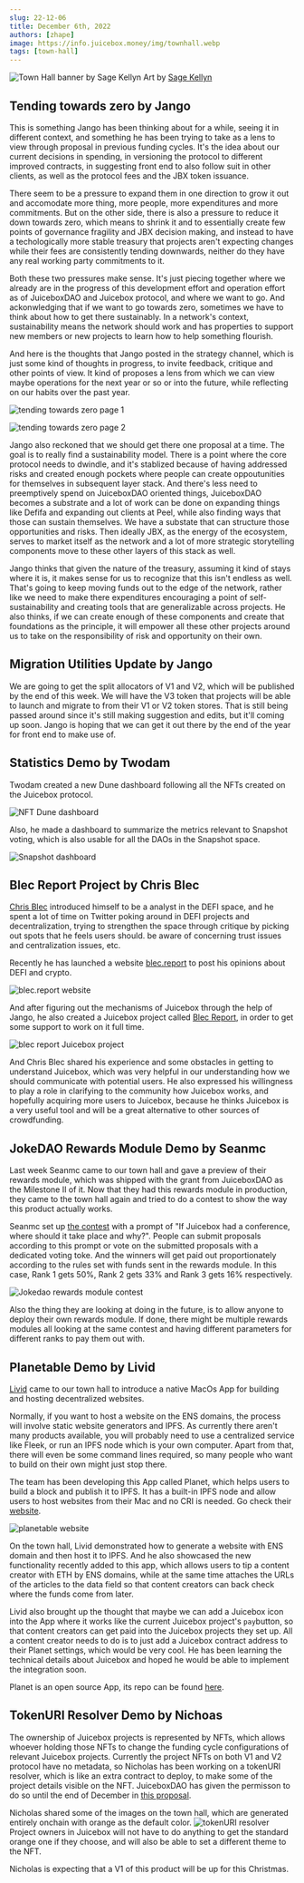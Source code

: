 ```yaml
---
slug: 22-12-06
title: December 6th, 2022
authors: [zhape]
image: https://info.juicebox.money/img/townhall.webp
tags: [town-hall]
---
```


![Town Hall banner by Sage Kellyn](/img/townhall.webp) 
Art by [Sage Kellyn](https://twitter.com/SageKellyn)

## Tending towards zero by Jango

This is something Jango has been thinking about for a while, seeing it in different context, and something he has been trying to take as a lens to view through proposal in previous funding cycles. It's the idea about our current decisions in spending, in versioning the protocol to different improved contracts, in suggesting front end to also follow suit in other clients, as well as the protocol fees and the JBX token issuance.

There seem to be a pressure to expand them in one direction to grow it out and accomodate more thing, more people, more expenditures and more commitments. But on the other side, there is also a pressure to reduce it down towards zero, which means to shrink it and to essentially create few points of governance fragility and JBX decision making, and instead to have a techologically more stable treasury that projects aren't expecting changes while their fees are consistently tending downwards, neither do they have any real working party commitments to it.

Both these two pressures make sense.  It's just piecing together where we already are in the progress of this development effort and operation effort as of JuiceboxDAO and Juicebox protocol, and where we want to go. And ackonwledging that if we want to go towards zero, sometimes we have to think about how to get there sustainably. In a network's context, sustainability means the network should work and has properties to support new members or new projects to learn how to help something flourish.

And here is the thoughts that Jango posted in the strategy channel, which is just some kind of thoughts in progress, to invite feedback, critique and other points of view. It kind of proposes a lens from which we can view maybe operations for the next year or so or into the future, while reflecting on our habits over the past year.

![tending towards zero page 1](tending1.webp)

![tending towards zero page 2](tending2.webp)

Jango also reckoned that we should get there one proposal at a time.  The goal is to really find a sustainability model. There is a point where the core protocol needs to dwindle, and it's stablized because of having addressed risks and created enough pockets where people can create oppoutunities for themselves in subsequent layer stack. And there's less need to preemptively spend on JuiceboxDAO oriented things, JuiceboxDAO becomes a substrate and a lot of work can be done on expanding things like Defifa and expanding out clients at Peel, while also finding ways that those can sustain themselves. We have a substate that can structure those opportunities and risks. Then ideally JBX, as the energy of the ecosystem, serves to market itself as the network and a lot of more strategic storytelling components move to these other layers of this stack as well.

Jango thinks that given the nature of the treasury, assuming it kind of stays where it is, it makes sense for us to recognize that this isn't endless as well. That's going to keep moving funds out to the edge of the network, rather like we need to make there expenditures encouraging a point of self-sustainability and creating tools that are generalizable across projects. He also thinks, if we can create enough of these components and create that foundations as the principle, it will empower all these other projects around us to take on the responsibility of risk and opportunity on their own.

##  Migration Utilities Update by Jango

We are going to get the split allocators of V1 and V2, which will be published by the end of this week. We will have the V3 token that projects will be able to launch and migrate to from their V1 or V2 token stores. That is still being passed around since it's still making suggestion and edits, but it'll coming up soon. Jango is hoping that we can get it out there by the end of the year for front end to make use of.

## Statistics Demo by Twodam

Twodam created a new Dune dashboard following all the NFTs created on the Juicebox protocol.

![NFT Dune dashboard](NFT_dashboard.webp)


Also, he made a dashboard to summarize the metrics relevant to Snapshot voting, which is also usable for all the DAOs in the Snapshot space.

![Snapshot dashboard](Snapshot_dashboard.webp)


## Blec Report Project by Chris Blec

[Chris Blec](https://twitter.com/chrisblec) introduced himself to be a analyst in the DEFI space, and he spent a lot of time on Twitter poking around in DEFI projects and decentralization, trying to strengthen the space through critique by picking out spots that he feels users should. be aware of concerning trust issues and centralization issues, etc.

Recently he has launched a website [blec.report](https://blec.report/) to post his opinions about DEFI and crypto. 

![blec.report website](blec_report_website.webp)

And after figuring out the mechanisms of Juicebox through the help of Jango, he also created a Juicebox project called [Blec Report](https://juicebox.money/@blecreport), in order to get some support to work on it full time.

![blec report Juicebox project](blec_report_project.webp) 

And Chris Blec shared his experience and some obstacles in getting to understand Juicebox, which was very helpful in our understanding how we should communicate with potential users. He also expressed his willingness to play a role in clarifying to the community how Juicebox works, and hopefully acquiring more users to Juicebox, because he thinks Juicebox is a very useful tool and will be a great alternative to other sources of crowdfunding. 

## JokeDAO Rewards Module Demo by Seanmc

Last week Seanmc came to our town hall and gave a preview of their rewards module, which was shipped with the grant from JuiceboxDAO as the Milestone II of it. Now that they had this rewards module in production, they came to the town hall again and tried to do a contest to show the way this product actually works.

Seanmc set up [the contest](https://www.jokedao.io/contest/polygon/0x177D12eFe658CCADAacf4F735aa14F18d4Df3645/rules) with a prompt of "If Juicebox had a conference, where should it take place and why?".  People can submit proposals according to this prompt or vote on the submitted proposals with a dedicated voting toke. And the winners will get paid out proportionately according to the rules set with funds sent in the rewards module. In this case, Rank 1 gets 50%, Rank 2 gets 33% and Rank 3 gets 16% respectively. 

![Jokedao rewards module contest](jokedao_contest.webp)

Also the thing they are looking at doing in the future, is to allow anyone to deploy their own rewards module. If done, there might be multiple rewards modules all looking at the same contest and having different parameters for different ranks to pay them out with.

## Planetable Demo by Livid

[Livid](https://twitter.com/Livid) came to our town hall to introduce a native MacOs App for building and hosting decentralized websites.

Normally, if you want to host a website on the ENS domains, the process will involve static website generators and IPFS.  As currently there aren't many products available, you will probably need to use a centralized service like Fleek, or run an IPFS node which is your own computer. Apart from that, there will even be some command lines required, so many people who want to build on their own might just stop there.

The team has been developing this App called Planet, which helps users to build a block and publish it to IPFS. It has a built-in IPFS node and allow users to host websites from their Mac and no CRI is needed. Go check their [website](https://www.planetable.xyz/).

![planetable website](planetable_xyz.webp)

On the town hall, Livid demonstrated how to generate a website with ENS domain and then host it to IPFS. And he also showcased the new functionality recently added to this app, which allows users to tip a content creator with ETH by ENS domains, while at the same time attaches the URLs of the articles to the data field so that content creators can back check where the funds come from later.

Livid also brought up the thought that maybe we can add a Juicebox icon into the App where it works like the current Juicebox project's `pay`button, so that content creators can get paid into the Juicebox projects they set up.  All a content creator needs to do is to just add a Juicebox contract address to their Planet settings, which would be very cool.  He has been learning the technical details about Juicebox and hoped he would be able to implement the integration soon.

Planet is an open source App, its repo can be found [here]( https://github.com/Planetable/Planet).

## TokenURI Resolver Demo by Nichoas

The ownership of Juicebox projects is represented by NFTs, which allows whoever holding those NFTs to change the funding cycle configurations of relevant Juicebox projects. Currently the project NFTs on both V1 and V2 protocol have no metadata, so Nicholas has been working on a tokenURI resolver, which is like an extra contract to deploy, to make some of the project details visible on the NFT. JuiceboxDAO has given the permisson to do so until the end of December in [this proposal](https://juicetool.xyz/snapshot/jbdao.eth/proposal/0x44ca6ed9c0ea0bcaac4a6cc96127de3185e2eac2cf1a8b47c2f026680a6c6c4c). 

Nicholas shared some of the images on the town hall, which are generated entirely onchain with orange as the default color.
![tokenURI resolver](tokenURI_resolver.webp)
Project owners in Juicebox will not have to do anything to get the standard orange one if they choose, and will also be able to set a different theme to the NFT.

Nicholas is expecting that a V1 of this product will be up for this Christmas.

